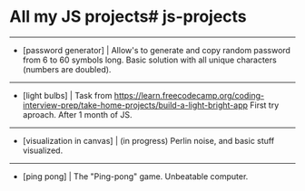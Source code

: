 # All my JS projects# js-projects

--------------------------------------------------------------------------
- [password generator] |
Allow's to generate and copy random password from 6 to 60 symbols long.
Basic solution with all unique characters (numbers are doubled).

--------------------------------------------------------------------------
- [light bulbs] | 
Task from https://learn.freecodecamp.org/coding-interview-prep/take-home-projects/build-a-light-bright-app 
First try aproach. After 1 month of JS.

--------------------------------------------------------------------------
- [visualization in canvas] | (in progress)
Perlin noise, and basic stuff visualized.

--------------------------------------------------------------------------
- [ping pong] | 
The "Ping-pong" game. Unbeatable computer.